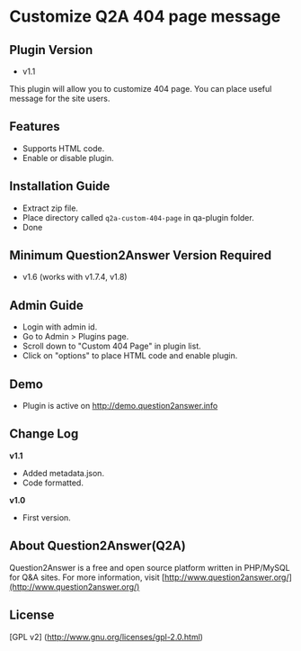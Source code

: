 Customize Q2A 404 page message
==============================

Plugin Version
--------------
- v1.1

This plugin will allow you to customize 404 page. You can place useful message for the site users. 

Features
--------
- Supports HTML code.
- Enable or disable plugin.

Installation Guide
------------------
- Extract zip file.
- Place directory called `q2a-custom-404-page` in qa-plugin folder.
- Done

Minimum Question2Answer Version Required
----------------------------------------
- v1.6 (works with v1.7.4, v1.8)

Admin Guide
-----------
- Login with admin id.
- Go to Admin > Plugins page.
- Scroll down to "Custom 404 Page" in plugin list.
- Click on "options" to place HTML code and enable plugin.

Demo
----
- Plugin is active on http://demo.question2answer.info

Change Log
----------
**v1.1**
* Added metadata.json.
* Code formatted.

**v1.0**
* First version.

About Question2Answer(Q2A)
---------------------
Question2Answer is a free and open source platform written in PHP/MySQL for Q&A sites. For more information, visit [http://www.question2answer.org/](http://www.question2answer.org/)

License
-------
[GPL v2] (http://www.gnu.org/licenses/gpl-2.0.html)
